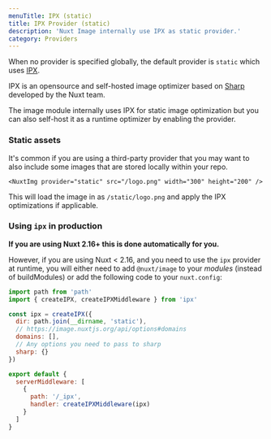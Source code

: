```yaml
---
menuTitle: IPX (static)
title: IPX Provider (static)
description: 'Nuxt Image internally use IPX as static provider.'
category: Providers
---
```


When no provider is specified globally, the default provider is `static` which uses [IPX](https://github.com/nuxt-contrib/ipx).

IPX is an opensource and self-hosted image optimizer based on [Sharp](https://github.com/lovell/sharp) developed by the Nuxt team.

The image module internally uses IPX for static image optimization but you can also self-host it as a runtime optimizer by enabling the provider.


### Static assets

It's common if you are using a third-party provider that you may want to also include some images
that are stored locally within your repo. 

```vue
<NuxtImg provider="static" src="/logo.png" width="300" height="200" />
```

This will load the image in as `/static/logo.png` and apply the IPX optimizations if applicable.


### Using `ipx` in production

**If you are using Nuxt 2.16+ this is done automatically for you.**

However, if you are using Nuxt < 2.16, and you need to use the `ipx` provider at runtime, you will either need to add `@nuxt/image` to your _modules_ (instead of buildModules) or add the following code to your `nuxt.config`:

```js
import path from 'path'
import { createIPX, createIPXMiddleware } from 'ipx'

const ipx = createIPX({
  dir: path.join(__dirname, 'static'),
  // https://image.nuxtjs.org/api/options#domains
  domains: [],
  // Any options you need to pass to sharp
  sharp: {}
})

export default {
  serverMiddleware: [
    {
      path: '/_ipx',
      handler: createIPXMiddleware(ipx)
    }
  ]
}
```
